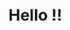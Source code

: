 
<script setup>
import CustomComponent from '../src/components/HelloWorld.vue'
</script>

# Hello !!

<CustomComponent/>